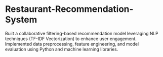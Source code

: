 # Restaurant-Recommendation-System
Built a collaborative filtering-based recommendation model leveraging NLP techniques (TF-IDF Vectorization) to 
enhance user engagement. Implemented data preprocessing, feature engineering, and model evaluation using 
Python and machine learning libraries. 
